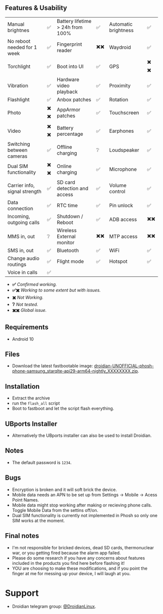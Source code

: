 ## Features & Usability

|                               	|    	|                                  	|    	|                      	|   	|
|-------------------------------	|----	|----------------------------------	|----	|----------------------	|---	|
| Manual brightnes              	|  ✅ 	| Battery lifetime > 24h from 100% 	|  ✅ 	| Automatic brightness  |  ✅  	|
| No reboot needed for 1 week      	|  ✅	| Fingerprint reader  	                |  ✖️✖️   | Waydroid		|  ✅	|
| Torchlight                    	|  ✅	| Boot into UI                     	|  ✅ 	| GPS                 	| ✖️ ✖️  	|
| Vibration                     	|  ✅ 	| Hardware video playback          	|  ✅ 	| Proximity          	|  ✅ 	|
| Flashlight                    	|  ✅	| Anbox patches                    	|  ✅ 	| Rotation            	|  ✅ 	|
| Photo                         	| ✖️ ✖️ 	| AppArmor patches                 	|  ✅ 	| Touchscreen          	|  ✅ 	|
| Video                         	| ✖️ ✖️ 	| Battery percentage               	|  ✅ 	| Earphones           	|  ✅	|
| Switching between cameras     	|  ✅	| Offline charging                 	|  ❔	| Loudspeaker          	|  ✅	|
| Dual SIM functionality        	| ✖️ ✖️  	| Online charging                  	|  ✅ 	| Microphone          	|  ✅	|
| Carrier info, signal strength 	|  ✅ 	| SD card detection and access     	|  ✅ 	| Volume control       	|  ✅ 	|
| Data connection               	|  ✅ 	| RTC time                         	|  ✅ 	| Pin unlock           	|  ✅ 	|
| Incoming, outgoing calls      	|  ✅ 	| Shutdown / Reboot                	|  ✅ 	| ADB access          	|  ✖️✖️  	|
| MMS in, out                   	|  ❔ 	| Wireless External monitor        	|  ✖️✖️	| MTP access           	|  ✖️✖️  	|
| SMS in, out                    	|  ✅ 	| Bluetooth                        	|  ✅ 	| WiFi			|  ✅	|
| Change audio routings          	|  ✅	| Flight mode                      	|  ✅ 	| Hotspot		|  ✅	|
| Voice in calls                	|  ✅ 	|

- **✅** *Confirmed working.*
- **✅✖️** *Working to some extent but with issues.*
- **✖️** *Not Working.*
- **❔** *Not tested.*
- **✖️✖️** *Global issue.*

## Requirements
- Android 10

## Files
- Download the latest fastbootable image: [droidian-UNOFFICIAL-phosh-phone-samsung_starqlte-api29-arm64-nightly_XXXXXXXX.zip](https://github.com/droidian-starqlte/droidian-images/releases/tag/nightly).

## Installation
* Extract the archive
* run the `flash_all` script
* Boot to fastboot and let the script flash everything.

## UBports Installer
- Alternatively the UBports installer can also be used to install Droidian.

## Notes
- The default password is `1234`.

## Bugs
- Encryption is broken and it will soft brick the device.
- Mobile data needs an APN to be set up from Settings -> Mobile -> Acess Point Names.
- Mobile data might stop working after making or recieving phone calls. Toggle Mobile Data from the settins off/on.
- Dual SIM functionality is currently not implemented in Phosh so only one SIM works at the moment.

## Final notes
- I'm not responsible for bricked devices, dead SD cards, thermonuclear war, or you getting fired because the alarm app failed.
- Please do some research if you have any concerns about features included in the products you find here before flashing it!
- YOU are choosing to make these modifications, and if you point the finger at me for messing up your device, I will laugh at you.

# Support
- Droidian telegram group: [@DroidianLinux](https://t.me/DroidianLinux).
